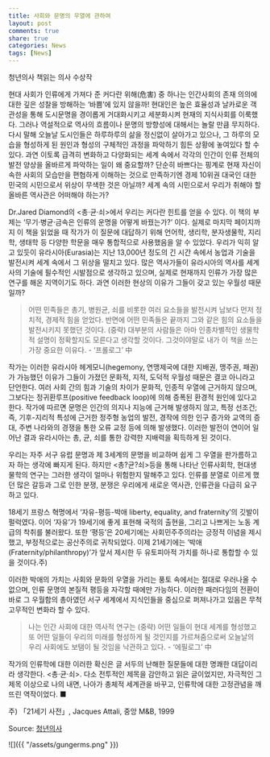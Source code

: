 ```yaml
---
title: 사회와 문명의 우열에 관하여
layout: post
comments: true
share: true
categories: News
tags: [News]
---
```


청년의사 책읽는 의사 수상작

현대 사회가 인류에게 가져다 준 커다란 위해(危害) 중 하나는 인간사회의 존재 의의에 대한 깊은 성찰을 방해하는 ‘바쁨’에 있지 않을까! 현대인은 높은 효율성과 날카로운 객관성을 통해 도시문명을 경이롭게 거대화시키고 세분화시켜 현재의 지식사회를 이룩했다. 그러나 역설적으로 역사의 흐름이나 문명의 방향성에 대해서는 놀랄 만큼 무지하다. 다시 말해 오늘날 도시인들은 하루하루의 삶을 정신없이 살아가고 있으나, 그 하루의 모습을 형성하게 된 원인과 형성의 구체적인 과정을 파악하기 힘든 상황에 놓여있다 할 수 있다. 과연 이토록 급격히 변화하고 다양화되는 세계 속에서 각각의 인간이 인류 전체의 발전 양상을 올바르게 파악하는 일이 왜 중요할까? 단순히 바쁘다는 핑계로 현재 자신이 속한 사회의 모습만을 편협하게 이해하는 것으로 만족하기엔 경제 10위권 대국인 대한민국의 시민으로서 위상이 무색한 것은 아닐까? 세계 속의 시민으로서 우리가 취해야 할 올바른 역사관은 어떠해야 하는가?

Dr.Jared Diamond의 <총·균·쇠>에서 우리는 커다란 힌트를 얻을 수 있다. 이 책의 부제는 ‘무기·병균·금속은 인류의 운명을 어떻게 바꿨는가?’ 이다. 실제로 마지막 페이지까지 이 책을 읽었을 때 작가가 이 질문에 대답하기 위해 언어학, 생리학, 분자생물학, 지리학, 생태학 등 다양한 학문을 매우 통합적으로 사용했음을 알 수 있었다. 우리가 익히 알고 있듯이 유라시아(Eurasia)는 지난 13,000년 정도의 긴 시간 속에서 농업과 기술을 발전시켜 세계 속에서 그 위상을 떨치고 있다. 많은 역사가들이 유라시아의 역사를 세계사의 기술에 필수적인 시발점으로 생각하고 있으며, 실제로 현재까지 인류가 가장 많은 연구를 해온 지역이기도 하다. 과연 이러한 현상의 이유가 그들이 갖고 있는 우월성 때문일까?

> 어떤 민족들은 총기, 병원균, 쇠를 비롯한 여러 요소들을 발전시켜 남보다 먼저 정치적, 경제적 힘을 얻었다. 반면에 어떤 민족들은 끝까지 그와 같은 힘의 요소들을 발전시키지 못했던 것이다. (중략) 대부분의 사람들은 아마 인종차별적인 생물학적 설명이 정확할지도 모른다고 생각할 것이다. 그것이야말로 내가 이 책을 쓰는 가장 중요한 이유다. - ‘프롤로그’ 中

작가는 이러한 유라시아 헤게모니(hegemony, 연맹제국에 대한 지배권, 맹주권, 패권)가 가능했던 이유가 그들이 가졌던 문화적, 지적, 도덕적 우월성 때문은 결코 아니라고 단언한다. 여러 사회 간의 힘과 기술의 차이가 문화적, 인종적 우열에 근거하지 않으며, 그보다는 정귀환루프(positive feedback loop)에 의해 증폭된 환경적 원인에 있다고 한다. 작가에 따르면 문명은 인간의 의지나 지능에 근거해 발생하지 않고, 특정 선조건; 즉, 기후-지리적 특성에 근거한 정주형 농업의 발전, 경작에 의한 인구 증가와 교역의 증대, 주변 나라와의 경쟁을 통한 오류 교정 등에 의해 발생했다. 이러한 발전이 연이어 일어난 결과 유라시아는 총, 균, 쇠를 통한 강력한 지배력을 획득하게 된 것이다.

우리는 자주 서구 유럽 문명과 제 3세계의 문명을 비교하며 쉽게 그 우열을 판가름하고자 하는 생각에 빠지게 된다. 하지만 <총?균?쇠>등을 통해 나타난 인류사회학, 현대생물학의 연구는 그러한 생각이 얼마나 위험한지 말해주고 있다. 인류를 분열로 이르게 했던 많은 갈등과 그로 인한 분쟁, 분쟁은 우리에게 새로운 역사관, 인류관을 다급히 요구하고 있다.

18세기 프랑스 혁명에서 ‘자유-평등-박애 liberty, equality, and fraternity’의 깃발이 펄럭였다. 이어 ‘자유’가 19세기에 좋게 표현해 국적의 출현을, 그리고 나쁘게는 노동 계급의 착취를 불러왔다. 또한 ‘평등’은 20세기에는 사회민주주의라는 긍정적 이념을 제시했고, 부정적으로는 공산주의로 귀착되었다. 이제 21세기에는 ‘박애(Fraternity/philanthropy)’가 앞서 제시한 두 유토피아적 가치를 하나로 통합할 수 있을 것이다.주)

이러한 박애의 가치는 사회와 문화의 우열을 가리는 풍토 속에서는 절대로 우러나올 수 없으며, 인류 문명의 본질적 평등을 자각할 때에만 가능하다. 이러한 패러다임의 전환이 바로 그 우월함의 총아였던 서구 세계에서 지식인들을 중심으로 퍼져나가고 있음은 무척 고무적인 변화라 할 수 있다.

> 나는 인간 사회에 대한 역사적 연구는 (중략) 어떤 일들이 현대 세계를 형성했고 또 어떤 일들이 우리의 미래를 형성하게 될 것인지를 가르쳐줌으로써 오늘날의 우리 사회에도 보탬이 될 것임을 낙관하고 있다. - ‘에필로그’ 中

작가의 인류학에 대한 이러한 확신은 글 서두의 난해한 질문들에 대한 명쾌한 대답이리라 생각한다. <총·균·쇠>. 다소 전투적인 제목을 감안하고 읽은 글이었지만, 자극적인 그 제목 이상으로 나의 내면, 나아가 총체적 세계관을 바꾸고, 인류학에 대한 고정관념을 깨뜨린 역작이었다. ■

주) 「21세기 사전」, Jacques Attali, 중앙 M&B, 1999

Source: [청년의사](http://www.docdocdoc.co.kr/news/articleView.html?idxno=46725)

![]({{ "/assets/gungerms.png" }})

